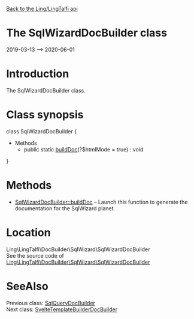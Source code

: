 [Back to the Ling/LingTalfi api](https://github.com/lingtalfi/LingTalfi/blob/master/doc/api/Ling/LingTalfi.md)



The SqlWizardDocBuilder class
================
2019-03-13 --> 2020-06-01






Introduction
============

The SqlWizardDocBuilder class.



Class synopsis
==============


class <span class="pl-k">SqlWizardDocBuilder</span>  {

- Methods
    - public static [buildDoc](https://github.com/lingtalfi/LingTalfi/blob/master/doc/api/Ling/LingTalfi/DocBuilder/SqlWizard/SqlWizardDocBuilder/buildDoc.md)(?$htmlMode = true) : void

}






Methods
==============

- [SqlWizardDocBuilder::buildDoc](https://github.com/lingtalfi/LingTalfi/blob/master/doc/api/Ling/LingTalfi/DocBuilder/SqlWizard/SqlWizardDocBuilder/buildDoc.md) &ndash; Launch this function to generate the documentation for the SqlWizard planet.





Location
=============
Ling\LingTalfi\DocBuilder\SqlWizard\SqlWizardDocBuilder<br>
See the source code of [Ling\LingTalfi\DocBuilder\SqlWizard\SqlWizardDocBuilder](https://github.com/lingtalfi/LingTalfi/blob/master/DocBuilder/SqlWizard/SqlWizardDocBuilder.php)



SeeAlso
==============
Previous class: [SqlQueryDocBuilder](https://github.com/lingtalfi/LingTalfi/blob/master/doc/api/Ling/LingTalfi/DocBuilder/SqlQuery/SqlQueryDocBuilder.md)<br>Next class: [SvelteTemplateBuilderDocBuilder](https://github.com/lingtalfi/LingTalfi/blob/master/doc/api/Ling/LingTalfi/DocBuilder/SvelteTemplateBuilder/SvelteTemplateBuilderDocBuilder.md)<br>
